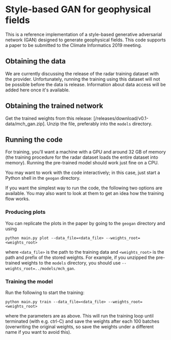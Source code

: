 # Style-based GAN for geophysical fields

This is a reference implementation of a style-based generative adversarial network (GAN) designed to generate geophysical fields. This code supports a paper to be submitted to the Climate Informatics 2019 meeting.

## Obtaining the data

We are currently discussing the release of the radar training dataset with the provider. Unfortunately, running the training using this dataset will not be possible before the data is release. Information about data access will be added here once it's available.

## Obtaining the trained network

Get the trained weights from this release: [/releases/download/v0.1-data/mch_gan.zip]. Unzip the file, preferably into the `models` directory.

## Running the code

For training, you'll want a machine with a GPU and around 32 GB of memory (the training procedure for the radar dataset loads the entire dataset into memory). Running the pre-trained model should work just fine on a CPU.

You may want to work with the code interactively; in this case, just start a Python shell in the `geogan` directory.

If you want the simplest way to run the code, the following two options are available. You may also want to look at them to get an idea how the training flow works.

### Producing plots

You can replicate the plots in the paper by going to the `geogan` directory and using
```
python main.py plot --data_file=<data_file> --weights_root=<weights_root>
```
where `<data_file>` is the path to the training data and `<weights_root>` is the path and prefix of the stored weights. For example, if you unzipped the pre-trained weights to the `models` directory, you should use `--weights_root=../models/mch_gan`.

### Training the model

Run the following to start the training:
```
python main.py train --data_file=<data_file> --weights_root=<weights_root>
```
where the parameters are as above. This will run the training loop until terminated (with e.g. ctrl-C) and save the weights after each 100 batches (overwriting the original weights, so save the weights under a different name if you want to avoid this).

